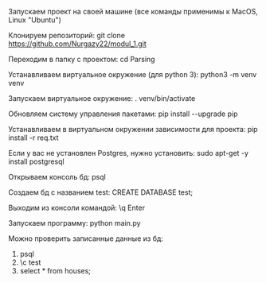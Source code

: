 Запускаем проект на своей машине (все команды применимы к MacOS, Linux "Ubuntu") 

Клонируем репозиторий:
git clone https://github.com/Nurgazy22/modul_1.git

Переходим в папку с проектом:
cd Parsing

Устанавливаем виртуальное окружение (для python 3):
python3 -m venv venv

Запускаем виртуальное окружение:
. venv/bin/activate

Обновляем систему управления пакетами:
pip install --upgrade pip

Устанавливаем в виртуальном окружении зависимости для проекта:
pip install -r req.txt

Если у вас не установлен Postgres, нужно установить:
sudo apt-get -y install postgresql

Открываем консоль бд:
psql

Создаем бд с названием test:
CREATE DATABASE test;

Выходим из консоли командой:
\q Enter

Запускаем программу:
python main.py 

Можно проверить записанные данные из бд:
1) psql        <!--открываем консоль бд -->
2) \c test     <!--подключаемся к бд test -->
3) select * from houses;    <!--выбираем все записи из таблицы houses -->


